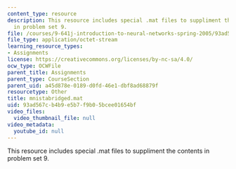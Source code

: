 ```yaml
---
content_type: resource
description: This resource includes special .mat files to suppliment the contents
  in problem set 9.
file: /courses/9-641j-introduction-to-neural-networks-spring-2005/93ad567cb4b9e5b7f9b05bcee01654bf_mnistabridged.mat
file_type: application/octet-stream
learning_resource_types:
- Assignments
license: https://creativecommons.org/licenses/by-nc-sa/4.0/
ocw_type: OCWFile
parent_title: Assignments
parent_type: CourseSection
parent_uid: a45d878e-0189-d0fd-46e1-dbf8ad68879f
resourcetype: Other
title: mnistabridged.mat
uid: 93ad567c-b4b9-e5b7-f9b0-5bcee01654bf
video_files:
  video_thumbnail_file: null
video_metadata:
  youtube_id: null
---
```

This resource includes special .mat files to suppliment the contents in problem set 9.